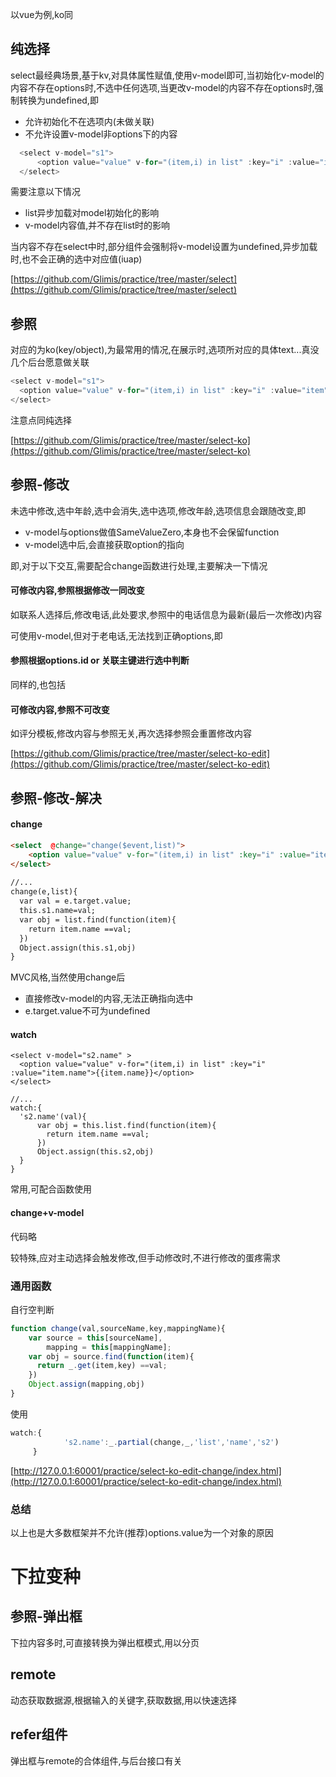 以vue为例,ko同

## 纯选择

select最经典场景,基于kv,对具体属性赋值,使用v-model即可,当初始化v-model的内容不存在options时,不选中任何选项,当更改v-model的内容不存在options时,强制转换为undefined,即

* 允许初始化不在选项内\(未做关联\)
* 不允许设置v-model非options下的内容

```js
  <select v-model="s1">
      <option value="value" v-for="(item,i) in list" :key="i" :value="item.value">{{item.name}}</option>
  </select>
```

需要注意以下情况

* list异步加载对model初始化的影响
* v-model内容值,并不存在list时的影响

当内容不存在select中时,部分组件会强制将v-model设置为undefined,异步加载时,也不会正确的选中对应值\(iuap\)

[https://github.com/Glimis/practice/tree/master/select](https://github.com/Glimis/practice/tree/master/select)

## 参照

对应的为ko\(key/object\),为最常用的情况,在展示时,选项所对应的具体text...真没几个后台愿意做关联

```js
<select v-model="s1">
  <option value="value" v-for="(item,i) in list" :key="i" :value="item">{{item.name}}</option>
</select>
```

注意点同纯选择

[https://github.com/Glimis/practice/tree/master/select-ko](https://github.com/Glimis/practice/tree/master/select-ko)

## 参照-修改

未选中修改,选中年龄,选中会消失,选中选项,修改年龄,选项信息会跟随改变,即

* v-model与options做值SameValueZero,本身也不会保留function
* v-model选中后,会直接获取option的指向

即,对于以下交互,需要配合change函数进行处理,主要解决一下情况

#### 可修改内容,参照根据修改一同改变

如联系人选择后,修改电话,此处要求,参照中的电话信息为最新\(最后一次修改\)内容

可使用v-model,但对于老电话,无法找到正确options,即

#### 参照根据options.id or 关联主键进行选中判断

同样的,也包括

#### 可修改内容,参照不可改变

如评分模板,修改内容与参照无关,再次选择参照会重置修改内容

[https://github.com/Glimis/practice/tree/master/select-ko-edit](https://github.com/Glimis/practice/tree/master/select-ko-edit)

## 参照-修改-解决

#### change

```markdown
<select  @change="change($event,list)">
    <option value="value" v-for="(item,i) in list" :key="i" :value="item.name">{{item.name}}</option>
</select>
   
//...         
change(e,list){
  var val = e.target.value;
  this.s1.name=val;
  var obj = list.find(function(item){
    return item.name ==val;
  })
  Object.assign(this.s1,obj)
}
```

MVC风格,当然使用change后

* 直接修改v-model的内容,无法正确指向选中
* e.target.value不可为undefined

#### watch

```
<select v-model="s2.name" >
  <option value="value" v-for="(item,i) in list" :key="i" :value="item.name">{{item.name}}</option>
</select>

//...
watch:{
  's2.name'(val){
      var obj = this.list.find(function(item){
        return item.name ==val;
      })
      Object.assign(this.s2,obj)
  }
}
```

常用,可配合函数使用

#### change+v-model

代码略

较特殊,应对主动选择会触发修改,但手动修改时,不进行修改的蛋疼需求

### 通用函数

自行空判断

```js
function change(val,sourceName,key,mappingName){
    var source = this[sourceName],
        mapping = this[mappingName];
    var obj = source.find(function(item){
      return _.get(item,key) ==val;
    })
    Object.assign(mapping,obj)
}
```

使用

```js
watch:{
            's2.name':_.partial(change,_,'list','name','s2')
     }
```

[http://127.0.0.1:60001/practice/select-ko-edit-change/index.html](http://127.0.0.1:60001/practice/select-ko-edit-change/index.html)

### 总结

以上也是大多数框架并不允许\(推荐\)options.value为一个对象的原因

# 下拉变种

## 参照-弹出框

下拉内容多时,可直接转换为弹出框模式,用以分页

## remote

动态获取数据源,根据输入的关键字,获取数据,用以快速选择

## refer组件

弹出框与remote的合体组件,与后台接口有关



